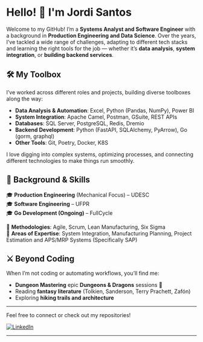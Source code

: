 # Hello! 👋 I'm Jordi Santos

Welcome to my GitHub! I’m a **Systems Analyst and Software Engineer** with a background in **Production Engineering and Data Science**. Over the years, I’ve tackled a wide range of challenges, adapting to different tech stacks and learning the right tools for the job — whether it’s **data analysis**, **system integration**, or **building backend services**.

## 🛠️ My Toolbox  
I’ve worked across different roles and projects, building diverse toolboxes along the way:  

- **Data Analysis & Automation**: Excel, Python (Pandas, NumPy), Power BI  
- **System Integration**: Apache Camel, Postman, GSuite, REST APIs  
- **Databases**: SQL Server, PostgreSQL, Redis, Dremio  
- **Backend Development**: Python (FastAPI, SQLAlchemy, PyArrow), Go (gorm, graphql)
- **Other Tools**: Git, Poetry, Docker, K8S  

I love digging into complex systems, optimizing processes, and connecting different technologies to make things run smoothly.  

## 📜 Background & Skills  
🎓 **Production Engineering** (Mechanical Focus) – UDESC  
🎓 **Software Engineering** – UFPR  
🎓 **Go Development (Ongoing)** – FullCycle  

🔹 **Methodologies**: Agile, Scrum, Lean Manufacturing, Six Sigma  
🔹 **Areas of Expertise**: System Integration, Manufacturing Planning, Project Estimation and APS/MRP Systems (Specifically SAP)

## ⚔️ Beyond Coding  
When I’m not coding or automating workflows, you’ll find me:  
- **Dungeon Mastering** epic **Dungeons & Dragons** sessions 🎲  
- Reading **fantasy literature** (Tolkien, Sanderson, Terry Prachett, Zafón)
- Exploring **hiking trails and architecture**

---

Feel free to connect or check out my repositories!

[![LinkedIn](https://img.shields.io/badge/LinkedIn-0077B5?style=for-the-badge&logo=linkedin&logoColor=white)](https://www.linkedin.com/in/jordi-w-santos/)

---
